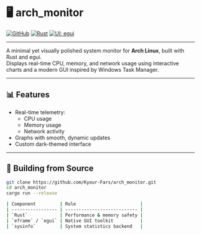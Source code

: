 # 🖥️ arch_monitor

[![GitHub](https://img.shields.io/github/license/Kyour-Fars/arch_monitor?color=4caf50)](https://github.com/Kyour-Fars/arch_monitor/blob/main/LICENSE)
[![Rust](https://img.shields.io/badge/built%20with-rust-orange?logo=rust)](https://www.rust-lang.org/)
[![UI: egui](https://img.shields.io/badge/ui-egui-8e44ad)](https://github.com/emilk/egui)

_______________________________________________

A minimal yet visually polished system monitor for **Arch Linux**, built with Rust and egui.  
Displays real-time CPU, memory, and network usage using interactive charts and a modern GUI inspired by Windows Task Manager.

_______________________________________________

## 📊 Features

- Real-time telemetry:
  - CPU usage
  - Memory usage
  - Network activity
- Graphs with smooth, dynamic updates
- Custom dark-themed interface

_______________________________________________

## 🔧 Building from Source

```bash
git clone https://github.com/Kyour-Fars/arch_monitor.git
cd arch_monitor
cargo run --release

| Component         | Role                        |
| ----------------- | --------------------------- |
| `Rust`            | Performance & memory safety |
| `eframe` / `egui` | Native GUI toolkit          |
| `sysinfo`         | System statistics backend   |
